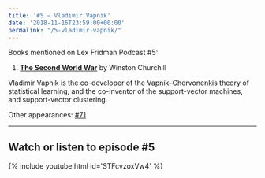 ```yaml
---
title: '#5 – Vladimir Vapnik'
date: '2018-11-16T23:59:00+00:00'
permalink: "/5-vladimir-vapnik/"
---
```


Books mentioned on Lex Fridman Podcast #5:

1. <b><a href="https://amzn.to/3XbxQ77" target="_blank" rel="sponsored noopener noreferrer">The Second World War</a></b> by Winston Churchill

<!--more-->

Vladimir Vapnik is the co-developer of the Vapnik–Chervonenkis theory of statistical learning, and the co-inventor of the support-vector machines, and support-vector clustering.

Other appearances: [\#71](/71-vladimir-vapnik/)

- - - - - -

## Watch or listen to episode #5

{% include youtube.html id='STFcvzoxVw4' %}